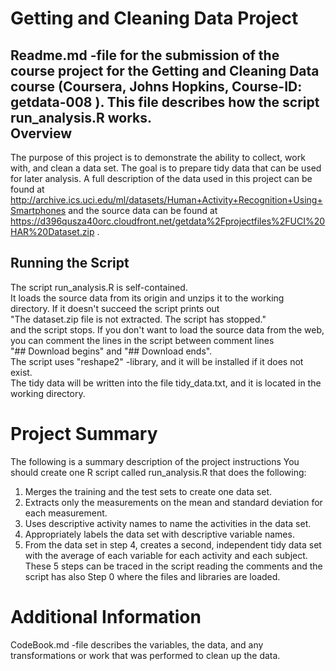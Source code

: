 Getting and Cleaning Data Project
=================================
Readme.md -file for the submission of the course project for the Getting and Cleaning Data course (Coursera, Johns Hopkins, Course-ID: getdata-008 ). This file describes how the script run_analysis.R works.  
Overview
--------
The purpose of this project is to demonstrate the ability to collect, work with, and clean a data set. The goal is to prepare tidy data that can be used for later analysis.  A full description of the data used in this project can be found at  http://archive.ics.uci.edu/ml/datasets/Human+Activity+Recognition+Using+Smartphones 
and the source data can be found at  https://d396qusza40orc.cloudfront.net/getdata%2Fprojectfiles%2FUCI%20HAR%20Dataset.zip .

Running the Script
------------------
The script run_analysis.R is self-contained.  
It loads the source data from its origin and unzips it to the working directory. If it doesn't succeed the script prints out  
"The dataset.zip file is not extracted. The script has stopped."  
and the script stops. If you don't want to load the source data from the web, you can comment the lines in the script between comment lines  
"## Download begins" and "## Download ends".  
The script uses "reshape2" -library, and it will be installed if it does not exist.  
The tidy data will be written into the file tidy_data.txt, and it is located in the working directory.
 

Project Summary
===============
The following is a summary description of the project instructions
You should create one R script called run_analysis.R that does the following:  
1. Merges the training and the test sets to create one data set.  
2. Extracts only the measurements on the mean and standard deviation for each measurement.   
3. Uses descriptive activity names to name the activities in the data set.    
4. Appropriately labels the data set with descriptive variable names.   
5. From the data set in step 4, creates a second, independent tidy data set with the average of each variable for each activity and each subject.  
These 5 steps can be traced in the script reading the comments and the script has also Step 0 where the files and libraries are loaded.

Additional Information
======================
CodeBook.md -file describes the variables, the data, and any transformations or work that was performed to clean up the data.

